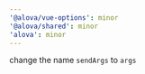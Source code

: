 ```yaml
---
'@alova/vue-options': minor
'@alova/shared': minor
'alova': minor
---
```


change the name `sendArgs` to `args`
